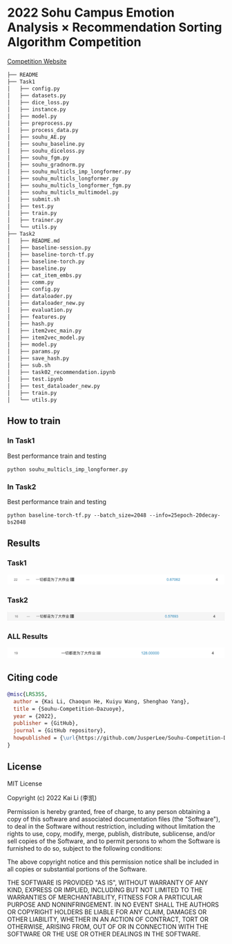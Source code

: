 # 2022 Sohu Campus Emotion Analysis × Recommendation Sorting Algorithm Competition

[Competition Website](https://www.biendata.xyz/competition/sohu_2022/)

```
├── README
├── Task1
│   ├── config.py
│   ├── datasets.py
│   ├── dice_loss.py
│   ├── instance.py
│   ├── model.py
│   ├── preprocess.py
│   ├── process_data.py
│   ├── souhu_AE.py
│   ├── souhu_baseline.py
│   ├── souhu_diceloss.py
│   ├── souhu_fgm.py
│   ├── souhu_gradnorm.py
│   ├── souhu_multicls_imp_longformer.py
│   ├── souhu_multicls_longformer.py
│   ├── souhu_multicls_longformer_fgm.py
│   ├── souhu_multicls_multimodel.py
│   ├── submit.sh
│   ├── test.py
│   ├── train.py
│   ├── trainer.py
│   └── utils.py
├── Task2
│   ├── README.md
│   ├── baseline-session.py
│   ├── baseline-torch-tf.py
│   ├── baseline-torch.py
│   ├── baseline.py
│   ├── cat_item_embs.py
│   ├── comm.py
│   ├── config.py
│   ├── dataloader.py
│   ├── dataloader_new.py
│   ├── evaluation.py
│   ├── features.py
│   ├── hash.py
│   ├── item2vec_main.py
│   ├── item2vec_model.py
│   ├── model.py
│   ├── params.py
│   ├── save_hash.py
│   ├── sub.sh
│   ├── task02_recommendation.ipynb
│   ├── test.ipynb
│   ├── test_dataloader_new.py
│   ├── train.py
│   └── utils.py
```

## How to train

### In Task1

Best performance train and testing

```shell
python souhu_multicls_imp_longformer.py
```

### In Task2

Best performance train and testing

```shell
python baseline-torch-tf.py --batch_size=2048 --info=25epoch-20decay-bs2048
```

## Results

### Task1

![Task1 Results](./img/task1_results.png)

### Task2

![Task1 Results](./img/task2_results.png)

### ALL Results

![Task1 Results](./img/all.png)

## Citing code

```bibtex
@misc{LRS3SS,
  author = {Kai Li, Chaoqun He, Kuiyu Wang, Shenghao Yang},
  title = {Souhu-Competition-Dazuoye},
  year = {2022},
  publisher = {GitHub},
  journal = {GitHub repository},
  howpublished = {\url{https://github.com/JusperLee/Souhu-Competition-Dazuoye}},
}
```

## License
MIT License

Copyright (c) 2022 Kai Li (李凯)

Permission is hereby granted, free of charge, to any person obtaining a copy
of this software and associated documentation files (the "Software"), to deal
in the Software without restriction, including without limitation the rights
to use, copy, modify, merge, publish, distribute, sublicense, and/or sell
copies of the Software, and to permit persons to whom the Software is
furnished to do so, subject to the following conditions:

The above copyright notice and this permission notice shall be included in all
copies or substantial portions of the Software.

THE SOFTWARE IS PROVIDED "AS IS", WITHOUT WARRANTY OF ANY KIND, EXPRESS OR
IMPLIED, INCLUDING BUT NOT LIMITED TO THE WARRANTIES OF MERCHANTABILITY,
FITNESS FOR A PARTICULAR PURPOSE AND NONINFRINGEMENT. IN NO EVENT SHALL THE
AUTHORS OR COPYRIGHT HOLDERS BE LIABLE FOR ANY CLAIM, DAMAGES OR OTHER
LIABILITY, WHETHER IN AN ACTION OF CONTRACT, TORT OR OTHERWISE, ARISING FROM,
OUT OF OR IN CONNECTION WITH THE SOFTWARE OR THE USE OR OTHER DEALINGS IN THE
SOFTWARE.
